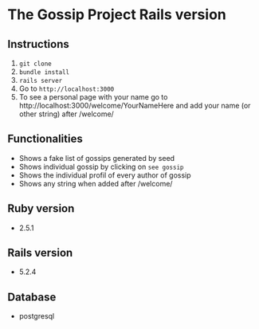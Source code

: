# The Gossip Project Rails version

## Instructions
1. ``git clone``
2. ``bundle install``
3. ``rails server``
4. Go to ``http://localhost:3000``
5. To see a personal page with your name go to http://localhost:3000/welcome/YourNameHere and add your name (or other string) after /welcome/

## Functionalities
- Shows a fake list of gossips generated by seed
- Shows individual gossip by clicking on ``see gossip``
- Shows the individual profil of every author of gossip
- Shows any string when added after /welcome/

## Ruby version

- 2.5.1

## Rails version

- 5.2.4

## Database

- postgresql

